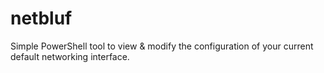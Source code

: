 # netbluf
Simple PowerShell tool to view &amp; modify the configuration of your current default networking interface.
